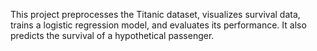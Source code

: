 This project preprocesses the Titanic dataset, visualizes survival data, trains a logistic regression model, and evaluates its performance. It also predicts the survival of a hypothetical passenger.

